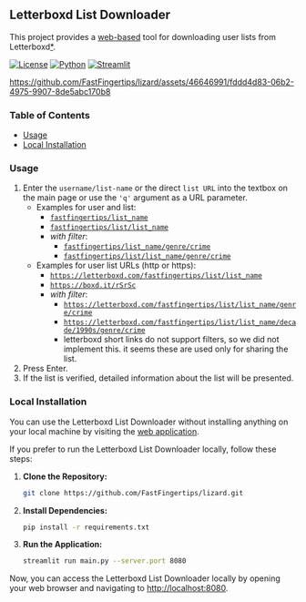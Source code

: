 ## Letterboxd List Downloader

This project provides a [web-based](https://lizard.streamlit.app/) tool for downloading user lists from Letterboxd[*](https://letterboxd.com/about).

[![License](https://img.shields.io/badge/License-MIT-blue.svg)](https://opensource.org/licenses/MIT) [![Python](https://img.shields.io/badge/Python-3.11.4-blue)](https://www.python.org) [![Streamlit](https://img.shields.io/badge/Streamlit-1.30.0-green)](https://streamlit.io)

https://github.com/FastFingertips/lizard/assets/46646991/fddd4d83-06b2-4975-9907-8de5abc170b8

### Table of Contents

- [Usage](#usage)
- [Local Installation](#local-installation)

### Usage

1. Enter the `username/list-name` or the direct `list URL` into the textbox on the main page or use the `'q'` argument as a URL parameter.
   - Examples for user and list:
     - [`fastfingertips/list_name`](https://lizard.streamlit.app/?q=fastfingertips/list_name)
     - [`fastfingertips/list/list_name`](https://lizard.streamlit.app/?q=fastfingertips/list/list_name)
     - _with filter_:
       - [`fastfingertips/list_name/genre/crime`](https://lizard.streamlit.app/?q=fastfingertips/list_name/genre/crime)
       - [`fastfingertips/list/list_name/genre/crime`](https://lizard.streamlit.app/?q=fastfingertips/list/list_name/genre/crime)
   - Examples for user list URLs (http or https):
     - [`https://letterboxd.com/fastfingertips/list/list_name`](https://lizard.streamlit.app/?q=https://letterboxd.com/fastfingertips/list/list_name)
     - [`https://boxd.it/rSrSc`](https://lizard.streamlit.app/?q=https://boxd.it/rSrSc)
     - _with filter_:
       - [`https://letterboxd.com/fastfingertips/list/list_name/genre/crime`](https://lizard.streamlit.app/?q=https://letterboxd.com/fastfingertips/list/list_name/genre/crime)
       - [`https://letterboxd.com/fastfingertips/list/list_name/decade/1990s/genre/crime`](https://lizard.streamlit.app/?q=https://letterboxd.com/fastfingertips/list/list_name/decade/1990s/genre/crime)
       - letterboxd short links do not support filters, so we did not implement this. it seems these are used only for sharing the list.
0. Press Enter.
0. If the list is verified, detailed information about the list will be presented.

### Local Installation
You can use the Letterboxd List Downloader without installing anything on your local machine by visiting the [web application](https://lizard.streamlit.app/).

If you prefer to run the Letterboxd List Downloader locally, follow these steps:

1. **Clone the Repository:**
    ```bash
    git clone https://github.com/FastFingertips/lizard.git
    ```

2. **Install Dependencies:**
    ```bash
    pip install -r requirements.txt
    ```

3. **Run the Application:**
    ```bash
    streamlit run main.py --server.port 8080
    ```

Now, you can access the Letterboxd List Downloader locally by opening your web browser and navigating to [http://localhost:8080](http://localhost:8080).
